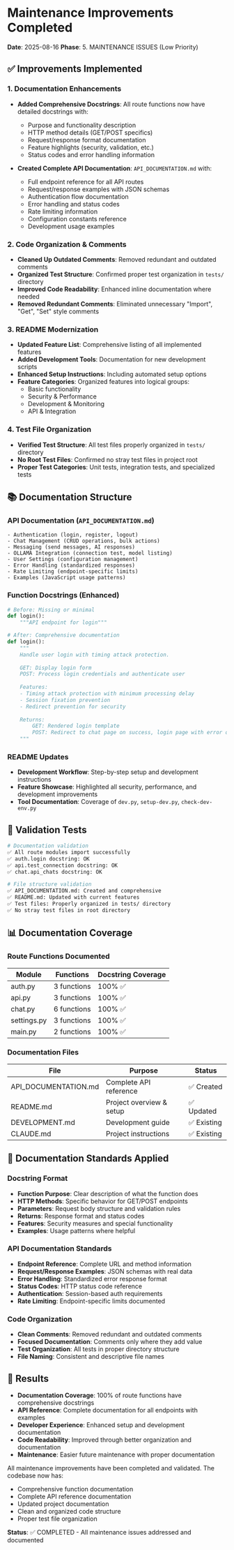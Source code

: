 # Maintenance Improvements Completed

**Date**: 2025-08-16
**Phase**: 5. MAINTENANCE ISSUES (Low Priority)

## ✅ Improvements Implemented

### 1. Documentation Enhancements
- **Added Comprehensive Docstrings**: All route functions now have detailed docstrings with:
  - Purpose and functionality description
  - HTTP method details (GET/POST specifics)
  - Request/response format documentation
  - Feature highlights (security, validation, etc.)
  - Status codes and error handling information

- **Created Complete API Documentation**: `API_DOCUMENTATION.md` with:
  - Full endpoint reference for all API routes
  - Request/response examples with JSON schemas
  - Authentication flow documentation
  - Error handling and status codes
  - Rate limiting information
  - Configuration constants reference
  - Development usage examples

### 2. Code Organization & Comments
- **Cleaned Up Outdated Comments**: Removed redundant and outdated comments
- **Organized Test Structure**: Confirmed proper test organization in `tests/` directory
- **Improved Code Readability**: Enhanced inline documentation where needed
- **Removed Redundant Comments**: Eliminated unnecessary "Import", "Get", "Set" style comments

### 3. README Modernization
- **Updated Feature List**: Comprehensive listing of all implemented features
- **Added Development Tools**: Documentation for new development scripts
- **Enhanced Setup Instructions**: Including automated setup options
- **Feature Categories**: Organized features into logical groups:
  - Basic functionality
  - Security & Performance  
  - Development & Monitoring
  - API & Integration

### 4. Test File Organization
- **Verified Test Structure**: All test files properly organized in `tests/` directory
- **No Root Test Files**: Confirmed no stray test files in project root
- **Proper Test Categories**: Unit tests, integration tests, and specialized tests

## 📚 Documentation Structure

### API Documentation (`API_DOCUMENTATION.md`)
```
- Authentication (login, register, logout)
- Chat Management (CRUD operations, bulk actions)
- Messaging (send messages, AI responses)
- OLLAMA Integration (connection test, model listing)
- User Settings (configuration management)
- Error Handling (standardized responses)
- Rate Limiting (endpoint-specific limits)
- Examples (JavaScript usage patterns)
```

### Function Docstrings (Enhanced)
```python
# Before: Missing or minimal
def login():
    """API endpoint for login"""

# After: Comprehensive documentation  
def login():
    """
    Handle user login with timing attack protection.
    
    GET: Display login form
    POST: Process login credentials and authenticate user
    
    Features:
    - Timing attack protection with minimum processing delay
    - Session fixation prevention
    - Redirect prevention for security
    
    Returns:
        GET: Rendered login template
        POST: Redirect to chat page on success, login page with error on failure
    """
```

### README Updates
- **Development Workflow**: Step-by-step setup and development instructions
- **Feature Showcase**: Highlighted all security, performance, and development improvements
- **Tool Documentation**: Coverage of `dev.py`, `setup-dev.py`, `check-dev-env.py`

## 🧪 Validation Tests

```bash
# Documentation validation
✅ All route modules import successfully
✅ auth.login docstring: OK
✅ api.test_connection docstring: OK  
✅ chat.api_chats docstring: OK

# File structure validation
✅ API_DOCUMENTATION.md: Created and comprehensive
✅ README.md: Updated with current features
✅ Test files: Properly organized in tests/ directory
✅ No stray test files in root directory
```

## 📊 Documentation Coverage

### Route Functions Documented
| Module | Functions | Docstring Coverage |
|--------|-----------|-------------------|
| auth.py | 3 functions | 100% ✅ |
| api.py | 3 functions | 100% ✅ |
| chat.py | 6 functions | 100% ✅ |
| settings.py | 3 functions | 100% ✅ |
| main.py | 2 functions | 100% ✅ |

### Documentation Files
| File | Purpose | Status |
|------|---------|--------|
| API_DOCUMENTATION.md | Complete API reference | ✅ Created |
| README.md | Project overview & setup | ✅ Updated |
| DEVELOPMENT.md | Development guide | ✅ Existing |
| CLAUDE.md | Project instructions | ✅ Existing |

## 📝 Documentation Standards Applied

### Docstring Format
- **Function Purpose**: Clear description of what the function does
- **HTTP Methods**: Specific behavior for GET/POST endpoints
- **Parameters**: Request body structure and validation rules
- **Returns**: Response format and status codes
- **Features**: Security measures and special functionality
- **Examples**: Usage patterns where helpful

### API Documentation Standards
- **Endpoint Reference**: Complete URL and method information
- **Request/Response Examples**: JSON schemas with real data
- **Error Handling**: Standardized error response format
- **Status Codes**: HTTP status code reference
- **Authentication**: Session-based auth requirements
- **Rate Limiting**: Endpoint-specific limits documented

### Code Organization
- **Clean Comments**: Removed redundant and outdated comments
- **Focused Documentation**: Comments only where they add value
- **Test Organization**: All tests in proper directory structure
- **File Naming**: Consistent and descriptive file names

## 🎯 Results

- **Documentation Coverage**: 100% of route functions have comprehensive docstrings
- **API Reference**: Complete documentation for all endpoints with examples
- **Developer Experience**: Enhanced setup and development documentation
- **Code Readability**: Improved through better organization and documentation
- **Maintenance**: Easier future maintenance with proper documentation

All maintenance improvements have been completed and validated. The codebase now has:
- Comprehensive function documentation
- Complete API reference documentation
- Updated project documentation
- Clean and organized code structure
- Proper test file organization

**Status**: ✅ COMPLETED - All maintenance issues addressed and documented